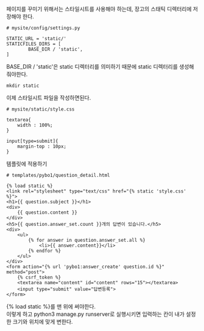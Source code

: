 페이지를 꾸미기 위해서는 스타일시트를 사용해야 하는데, 장고의 스태틱 디렉터리에 저장해야 한다.
```
# mysite/config/settings.py

STATIC_URL = 'static/'
STATICFILES_DIRS = [
        BASE_DIR / 'static',
]
```
BASE_DIR / 'static'은 static 디렉터리를 의미하기 때문에 static 디렉터리를 생성해 줘야한다.
```
mkdir static
```
이제 스타일시트 파일을 작성하면된다.
```
# mysite/static/style.css

textarea{
    width : 100%;
}

input[type=submit]{
    margin-top : 10px;
}
```
템플릿에 적용하기
```
# templates/pybo1/question_detail.html

{% load static %}
<link rel="stylesheet" type="text/css" href="{% static 'style.css' %}">
<h1>{{ question.subject }}</h1>
<div>
    {{ question.content }}
</div>
<h5>{{ question.answer_set.count }}개의 답변이 있습니다.</h5>
<div>
    <ul>
        {% for answer in question.answer_set.all %}
            <li>{{ answer.content}}</li>
        {% endfor %}
    </ul>
</div>
<form action="{% url 'pybo1:answer_create' question.id %}" method="post">
    {% csrf_token %}
    <textarea name="content" id="content" rows="15"></textarea>
    <input type="submit" value="답변등록">
</form>
```
{% load static %}를 맨 위에 써야한다.  
이렇게 하고 python3 manage.py runserver로 실행시키면 입력하는 칸이 내가 설정한 크기와 위치에 맞게 변한다.
